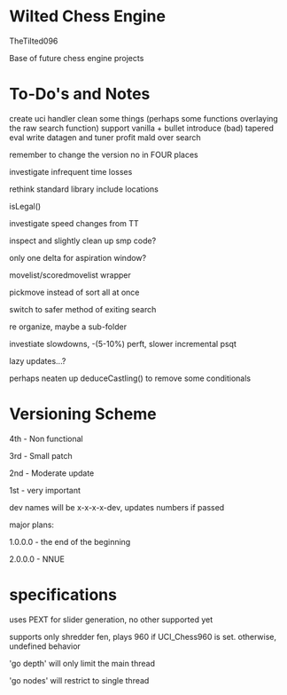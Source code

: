 # Wilted Chess Engine

TheTilted096

Base of future chess engine projects

# To-Do's and Notes

create uci handler
clean some things (perhaps some functions overlaying the raw search function)
support vanilla + bullet
introduce (bad) tapered eval
write datagen and tuner
profit
mald over search

remember to change the version no in FOUR places

investigate infrequent time losses

rethink standard library include locations

isLegal()

investigate speed changes from TT

inspect and slightly clean up smp code?

only one delta for aspiration window?

movelist/scoredmovelist wrapper

pickmove instead of sort all at once

switch to safer method of exiting search

re organize, maybe a sub-folder

investiate slowdowns, -(5-10%) perft, slower incremental psqt

lazy updates...?

perhaps neaten up deduceCastling() to remove some conditionals

# Versioning Scheme

4th - Non functional

3rd - Small patch

2nd - Moderate update

1st - very important

dev names will be x-x-x-x-dev, updates numbers if passed

major plans: 

1.0.0.0 - the end of the beginning

2.0.0.0 - NNUE

# specifications

uses PEXT for slider generation, no other supported yet

supports only shredder fen, plays 960 if UCI_Chess960 is set. otherwise, undefined behavior

'go depth' will only limit the main thread

'go nodes' will restrict to single thread


